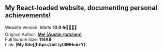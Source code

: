 <h2>My React-loaded website, documenting personal achievements!</h2> Website Version: <i>Matte</i> <b> 10.0 ☕️🎉👨🏾‍💻 </b>
<br/> Original Author: <u><b>Me! (Austin Hutchen) </b></u> 
<br/> Full Bundle Size: <b> 114KB </b>
<br/> Link: <b> [My Site](https://bit.ly/3MHcbzY). </b>

